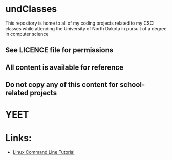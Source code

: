 # undClasses
This repository is home to all of my coding projects related to my CSCI classes while attending the University of North Dakota in pursuit of a degree in computer science

## See LICENCE file for permissions

## All content is available for reference
## Do not copy any of this content for school-related projects

# YEET

# Links:

* [Linux Command Line Tutorial](http://linuxcommand.org/lc3_learning_the_shell.php)

